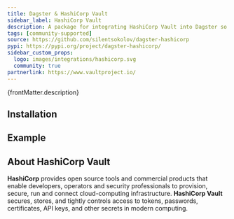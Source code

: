 ```yaml
---
title: Dagster & HashiCorp Vault
sidebar_label: HashiCorp Vault
description: A package for integrating HashiCorp Vault into Dagster so that you can securely manage tokens and passwords.
tags: [community-supported]
source: https://github.com/silentsokolov/dagster-hashicorp
pypi: https://pypi.org/project/dagster-hashicorp/
sidebar_custom_props:
  logo: images/integrations/hashicorp.svg
  community: true
partnerlink: https://www.vaultproject.io/
---
```


<p>{frontMatter.description}</p>

## Installation

<PackageInstallInstructions packageName="dagster-hashicorp" />

## Example

<CodeExample path="docs_snippets/docs_snippets/integrations/hashicorp.py" language="python" />

## About HashiCorp Vault

**HashiCorp** provides open source tools and commercial products that enable developers, operators and security professionals to provision, secure, run and connect cloud-computing infrastructure. **HashiCorp Vault** secures, stores, and tightly controls access to tokens, passwords, certificates, API keys, and other secrets in modern computing.
